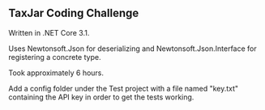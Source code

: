 ## TaxJar Coding Challenge

Written in .NET Core 3.1.

Uses Newtonsoft.Json for deserializing and Newtonsoft.Json.Interface for registering a concrete type.

Took approximately 6 hours.

Add a config folder under the Test project with a file named "key.txt" containing the API key in order to get the tests working.
